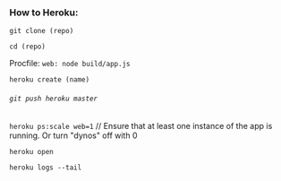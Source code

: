 
### How to Heroku:
`git clone (repo)`

`cd (repo)` 

Procfile: `web: node build/app.js` 

`heroku create (name)`

###### `git push heroku master`

`heroku ps:scale web=1` // Ensure that at least one instance of the app is running. Or turn "dynos" off with 0

`heroku open`

`heroku logs --tail`

